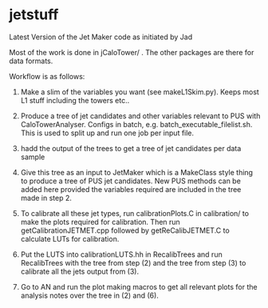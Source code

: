 jetstuff
========

Latest Version of the Jet Maker code as initiated by Jad  


Most of the work is done in jCaloTower/ . The other packages are there for data formats.  


Workflow is as follows:  


1. Make a slim of the variables you want (see makeL1Skim.py). Keeps most L1 stuff including the towers etc..  


2. Produce a tree of jet candidates and other variables relevant to PUS with CaloTowerAnalyser. Configs in batch, e.g. 
batch_executable_filelist.sh. This is used to split up and run one job per input file.  

3. hadd the output of the trees to get a tree of jet candidates per data sample  


4. Give this tree as an input to JetMaker which is a MakeClass style thing to produce a tree of PUS jet candidates. New PUS
methods can be added here provided the variables required are included in the tree made in step 2.  


5. To calibrate all these jet types, run calibrationPlots.C in calibration/ to make the plots required for calibration. Then 
run getCalibrationJETMET.cpp followed by getReCalibJETMET.C to calculate LUTs for calibration.  

6. Put the LUTS into calibrationLUTS.hh in RecalibTrees and run RecalibTrees with the tree from step (2) and the tree from 
step (3) to calibrate all the jets output from (3).  

6. Go to AN and run the plot making macros to get all relevant plots for the analysis notes over the tree in (2) and (6).  


